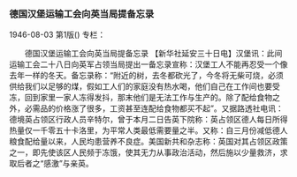 ### 德国汉堡运输工会向英当局提备忘录

1946-08-03
第1版()
专栏：

　　德国汉堡运输工会向英当局提备忘录
    【新华社延安三十日电】汉堡讯：此间运输工会二十八日向英军占领当局提出一备忘录宣称：汉堡工人不能再忍受一个像去年一样的冬天。备忘录称：“附近的树，去冬都砍光了，今冬将无柴可烧，必须供给我们以足够的煤，假如工人们的家庭没有热水喝，他们自己在工作间也要受冻，回到家里一家人冻得发抖，那末他们是无法工作与生产的。除了配给食物之外，必需品的价格涨了很多，工资甚至连配给食物都买不起”。又据路透社电讯：德境英占领区行政人员辛特尔，曾于本月二日告英下院称：英占领区德人每日所得热量仅一千零五十卡洛里，为平常人类最低需要量之半。又称：自三月份减低德人粮食配给量以来，人民均患营养不良症。美国新共和杂志称：英国对其占领区政策之一，即先使该区人民频于冻饿，使其无力从事政治活动，然后施以少量救济，求取后者之“感激”与亲英。
